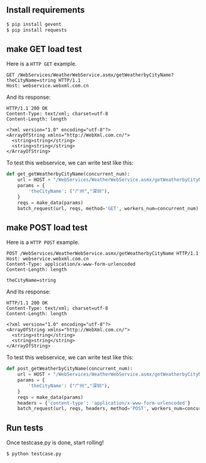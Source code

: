 ## Install requirements

```bash
$ pip install gevent
$ pip install requests
```

## make GET load test

Here is a `HTTP GET` example.

```
GET /WebServices/WeatherWebService.asmx/getWeatherbyCityName?theCityName=string HTTP/1.1
Host: webservice.webxml.com.cn
```

And its response:

```
HTTP/1.1 200 OK
Content-Type: text/xml; charset=utf-8
Content-Length: length

<?xml version="1.0" encoding="utf-8"?>
<ArrayOfString xmlns="http://WebXml.com.cn/">
  <string>string</string>
  <string>string</string>
</ArrayOfString>
```

To test this webservice, we can write test like this:

```python
def get_getWeatherbyCityName(concurrent_num):
    url = HOST + "/WebServices/WeatherWebService.asmx/getWeatherbyCityName"
    params = {
        'theCityName': ("广州","深圳"),
    }
    reqs = make_data(params)
    batch_request(url, reqs, method='GET', workers_num=concurrent_num)
```

## make POST load test

Here is a `HTTP POST` example.

```
POST /WebServices/WeatherWebService.asmx/getWeatherbyCityName HTTP/1.1
Host: webservice.webxml.com.cn
Content-Type: application/x-www-form-urlencoded
Content-Length: length

theCityName=string
```

And its response:

```
HTTP/1.1 200 OK
Content-Type: text/xml; charset=utf-8
Content-Length: length

<?xml version="1.0" encoding="utf-8"?>
<ArrayOfString xmlns="http://WebXml.com.cn/">
  <string>string</string>
  <string>string</string>
</ArrayOfString>
```

To test this webservice, we can write test like this:

```python
def post_getWeatherbyCityName(concurrent_num):
    url = HOST + "/WebServices/WeatherWebService.asmx/getWeatherbyCityName"
    params = {
        'theCityName': ("广州","深圳"),
    }
    reqs = make_data(params)
    headers = {'content-type': 'application/x-www-form-urlencoded'}
    batch_request(url, reqs, headers, method='POST', workers_num=concurrent_num)
```

## Run tests

Once testcase.py is done, start rolling!

```bash
$ python testcase.py
```
